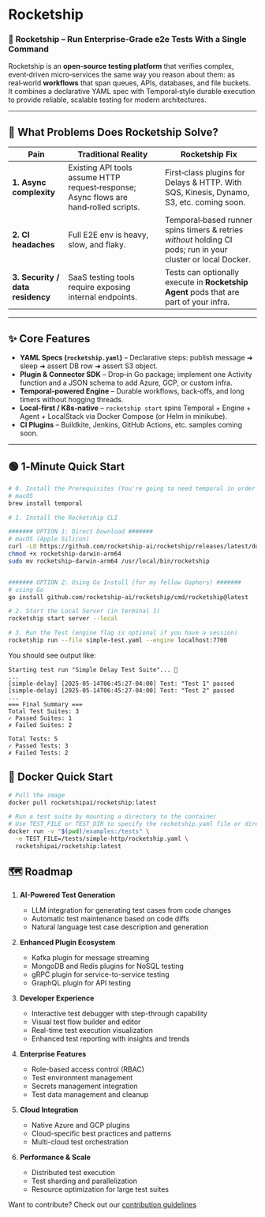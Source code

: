 # Rocketship

### 🚀 **Rocketship** – Run Enterprise-Grade e2e Tests With a Single Command

Rocketship is an **open‑source testing platform** that verifies complex, event‑driven micro‑services the same way you reason about them: as real‑world **workflows** that span queues, APIs, databases, and file buckets.  
It combines a declarative YAML spec with Temporal‑style durable execution to provide reliable, scalable testing for modern architectures.

---

## 🐞 What Problems Does Rocketship Solve?

| Pain                             | Traditional Reality                                                                   | Rocketship Fix                                                                                               |
| -------------------------------- | ------------------------------------------------------------------------------------- | ------------------------------------------------------------------------------------------------------------ |
| **1. Async complexity**          | Existing API tools assume HTTP request‑response; Async flows are hand‑rolled scripts. | First‑class plugins for Delays & HTTP. With SQS, Kinesis, Dynamo, S3, etc. coming soon.                      |
| **2. CI headaches**              | Full E2E env is heavy, slow, and flaky.                                               | Temporal‑based runner spins timers & retries _without_ holding CI pods; run in your cluster or local Docker. |
| **3. Security / data residency** | SaaS testing tools require exposing internal endpoints.                               | Tests can optionally execute in **Rocketship Agent** pods that are part of your infra.                       |

---

## ✨ Core Features

- **YAML Specs (`rocketship.yaml`)** – Declarative steps: publish message ➜ sleep ➜ assert DB row ➜ assert S3 object.
- **Plugin & Connector SDK** – Drop‑in Go package; implement one Activity function and a JSON schema to add Azure, GCP, or custom infra.
- **Temporal‑powered Engine** – Durable workflows, back‑offs, and long timers without hogging threads.
- **Local‑first / K8s‑native** – `rocketship start` spins Temporal + Engine + Agent + LocalStack via Docker Compose (or Helm in minikube).
- **CI Plugins** – Buildkite, Jenkins, GitHub Actions, etc. samples coming soon.

---

## 🟢 1‑Minute Quick Start

```bash
# 0. Install the Prerequisites (You're going to need temporal in order to run the engine locally)
# macOS
brew install temporal

# 1. Install the Rocketship CLI

####### OPTION 1: Direct Download #######
# macOS (Apple Silicon)
curl -LO https://github.com/rocketship-ai/rocketship/releases/latest/download/rocketship-darwin-arm64
chmod +x rocketship-darwin-arm64
sudo mv rocketship-darwin-arm64 /usr/local/bin/rocketship


####### OPTION 2: Using Go Install (for my fellow Gophers) #######
# using Go
go install github.com/rocketship-ai/rocketship/cmd/rocketship@latest

# 2. Start the Local Server (in terminal 1)
rocketship start server --local

# 3. Run the Test (engine flag is optional if you have a session)
rocketship run --file simple-test.yaml --engine localhost:7700
```

You should see output like:

```
Starting test run "Simple Delay Test Suite"... 🚀
...
[simple-delay] [2025-05-14T06:45:27-04:00] Test: "Test 1" passed
[simple-delay] [2025-05-14T06:45:27-04:00] Test: "Test 2" passed
...
=== Final Summary ===
Total Test Suites: 3
✓ Passed Suites: 1
✗ Failed Suites: 2

Total Tests: 5
✓ Passed Tests: 3
✗ Failed Tests: 2
```

## 🐳 Docker Quick Start

```bash
# Pull the image
docker pull rocketshipai/rocketship:latest

# Run a test suite by mounting a directory to the container
# Use TEST_FILE or TEST_DIR to specify the rocketship.yaml file or directory
docker run -v "$(pwd)/examples:/tests" \
  -e TEST_FILE=/tests/simple-http/rocketship.yaml \
  rocketshipai/rocketship:latest
```

## 🗺️ Roadmap

1. **AI-Powered Test Generation**

   - LLM integration for generating test cases from code changes
   - Automatic test maintenance based on code diffs
   - Natural language test case description and generation

2. **Enhanced Plugin Ecosystem**

   - Kafka plugin for message streaming
   - MongoDB and Redis plugins for NoSQL testing
   - gRPC plugin for service-to-service testing
   - GraphQL plugin for API testing

3. **Developer Experience**

   - Interactive test debugger with step-through capability
   - Visual test flow builder and editor
   - Real-time test execution visualization
   - Enhanced test reporting with insights and trends

4. **Enterprise Features**

   - Role-based access control (RBAC)
   - Test environment management
   - Secrets management integration
   - Test data management and cleanup

5. **Cloud Integration**

   - Native Azure and GCP plugins
   - Cloud-specific best practices and patterns
   - Multi-cloud test orchestration

6. **Performance & Scale**
   - Distributed test execution
   - Test sharding and parallelization
   - Resource optimization for large test suites

Want to contribute? Check out our [contribution guidelines](CONTRIBUTING.md)
